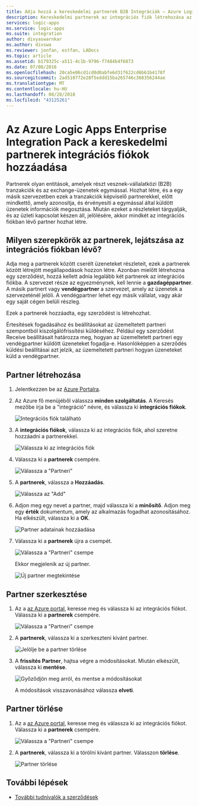 ```yaml
---
title: Adja hozzá a kereskedelmi partnerek B2B Integrációk – Azure Logic Apps |} A Microsoft Docs
description: Kereskedelmi partnerek az integrációs fiók létrehozása az Azure Logic Apps és Enterprise Integration Pack
services: logic-apps
ms.service: logic-apps
ms.suite: integration
author: divyaswarnkar
ms.author: divswa
ms.reviewer: jonfan, estfan, LADocs
ms.topic: article
ms.assetid: b179325c-a511-4c1b-9796-f7484b4f6873
ms.date: 07/08/2016
ms.openlocfilehash: 20ca5e06cd1cd0d0abfe6d31f622cd6b61b4178f
ms.sourcegitcommit: 2ad510772e28f5eddd15ba265746c368356244ae
ms.translationtype: MT
ms.contentlocale: hu-HU
ms.lasthandoff: 08/28/2018
ms.locfileid: "43125261"
---
```

# <a name="add-trading-partners-for-integration-accounts-in-azure-logic-apps-with-enterprise-integration-pack"></a>Az Azure Logic Apps Enterprise Integration Pack a kereskedelmi partnerek integrációs fiókok hozzáadása

Partnerek olyan entitások, amelyek részt vesznek-vállalatközi (B2B) tranzakciók és az exchange-üzenetek egymással. Hozhat létre, és a egy másik szervezetben ezek a tranzakciók képviselő partnerekkel, előtt mindkettő, amely azonosítja, és érvényesíti a egymással által küldött üzenetek információk megosztása. Miután ezeket a részleteket tárgyalják, és az üzleti kapcsolat készen áll, jelölésére, akkor mindkét az integrációs fiókban lévő partner hozhat létre.

## <a name="what-roles-do-partners-play-in-your-integration-account"></a>Milyen szerepkörök az partnerek, lejátszása az integrációs fiókban lévő?

Adja meg a partnerek között cserélt üzeneteket részleteit, ezek a partnerek között létrejött megállapodások hozzon létre. Azonban mielőtt létrehozna egy szerződést, hozzá kellett adnia legalább két partnerek az integrációs fiókba. A szervezet része az egyezménynek, kell lennie a **gazdagéppartner**. A másik partnert vagy **vendégpartner** a szervezet, amely az üzenetek a szervezeténél jelöli. A vendégpartner lehet egy másik vállalat, vagy akár egy saját cégen belüli részleg.

Ezek a partnerek hozzáadta, egy szerződést is létrehozhat.

Értesítések fogadásához és beállításokat az üzemeltetett partneri szempontból kiszolgálófrissítési küldéséhez. Például egy szerződést Receive beállításait határozza meg, hogyan az üzemeltetett partneri egy vendégpartner küldött üzeneteket fogadja-e. Hasonlóképpen a szerződés küldési beállításai azt jelzik, az üzemeltetett partneri hogyan üzeneteket küld a vendégpartner.

## <a name="create-partner"></a>Partner létrehozása

1. Jelentkezzen be az [Azure Portalra](https://portal.azure.com).

2. Az Azure fő menüjéből válassza **minden szolgáltatás**. A Keresés mezőbe írja be a "integráció" névre, és válassza ki **integrációs fiókok**.

   ![Integrációs fiók található](./media/logic-apps-enterprise-integration-partners/account-1.png)

3. A **integrációs fiókok**, válassza ki az integrációs fiók, ahol szeretne hozzáadni a partnerekkel.

   ![Válassza ki az integrációs fiók](./media/logic-apps-enterprise-integration-partners/account-2.png)

4. Válassza ki a **partnerek** csempére.

   ![Válassza a "Partneri"](./media/logic-apps-enterprise-integration-partners/partner-1.png)

5. A **partnerek**, válassza a **Hozzáadás**.

   ![Válassza az "Add"](./media/logic-apps-enterprise-integration-partners/partner-2.png)

6. Adjon meg egy nevet a partner, majd válassza ki a **minősítő**. Adjon meg egy **érték** dokumentum, amely az alkalmazás fogadhat azonosításához. Ha elkészült, válassza ki a **OK**.

   ![Partner adatainak hozzáadása](./media/logic-apps-enterprise-integration-partners/partner-3.png)

7. Válassza ki a **partnerek** újra a csempét.

   ![Válassza a "Partneri" csempe](./media/logic-apps-enterprise-integration-partners/partner-5.png)

   Ekkor megjelenik az új partner. 

   ![Új partner megtekintése](./media/logic-apps-enterprise-integration-partners/partner-6.png)

## <a name="edit-partner"></a>Partner szerkesztése

1. Az a [az Azure portal](https://portal.azure.com), keresse meg és válassza ki az integrációs fiókot. Válassza ki a **partnerek** csempére.

   ![Válassza a "Partneri" csempe](./media/logic-apps-enterprise-integration-partners/edit.png)

2. A **partnerek**, válassza ki a szerkeszteni kívánt partner.

   ![Jelölje be a partner törlése](./media/logic-apps-enterprise-integration-partners/edit-1.png)

3. A **frissítés Partner**, hajtsa végre a módosításokat.
Miután elkészült, válassza ki **mentése**. 

   ![Győződjön meg arról, és mentse a módosításokat](./media/logic-apps-enterprise-integration-partners/edit-2.png)

   A módosítások visszavonásához válassza **elveti**.

## <a name="delete-partner"></a>Partner törlése

1. Az a [az Azure portal](https://portal.azure.com), keresse meg és válassza ki az integrációs fiókot. Válassza ki a **partnerek** csempére.

   ![Válassza a "Partneri" csempe](./media/logic-apps-enterprise-integration-partners/delete.png)

2. A **partnerek**, válassza ki a törölni kívánt partner.
Válasszon **törlése**.

   ![Partner törlése](./media/logic-apps-enterprise-integration-partners/delete-1.png)

## <a name="next-steps"></a>További lépések

* [További tudnivalók a szerződések](../logic-apps/logic-apps-enterprise-integration-agreements.md "megismerheti a vállalati integrációs szerződések")  

